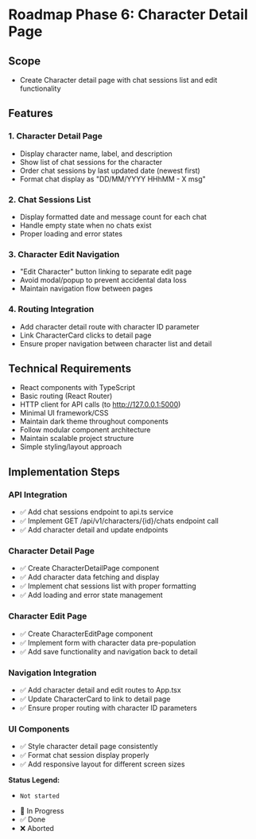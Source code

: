 # Roadmap Phase 6: Character Detail Page

## Scope
- Create Character detail page with chat sessions list and edit functionality

## Features

### 1. Character Detail Page
- Display character name, label, and description
- Show list of chat sessions for the character
- Order chat sessions by last updated date (newest first)
- Format chat display as "DD/MM/YYYY HHhMM - X msg"

### 2. Chat Sessions List
- Display formatted date and message count for each chat
- Handle empty state when no chats exist
- Proper loading and error states

### 3. Character Edit Navigation
- "Edit Character" button linking to separate edit page
- Avoid modal/popup to prevent accidental data loss
- Maintain navigation flow between pages

### 4. Routing Integration
- Add character detail route with character ID parameter
- Link CharacterCard clicks to detail page
- Ensure proper navigation between character list and detail

## Technical Requirements
- React components with TypeScript
- Basic routing (React Router)
- HTTP client for API calls (to http://127.0.0.1:5000)
- Minimal UI framework/CSS
- Maintain dark theme throughout components
- Follow modular component architecture
- Maintain scalable project structure
- Simple styling/layout approach

## Implementation Steps

### API Integration
- ✅ Add chat sessions endpoint to api.ts service
- ✅ Implement GET /api/v1/characters/{id}/chats endpoint call
- ✅ Add character detail and update endpoints

### Character Detail Page
- ✅ Create CharacterDetailPage component
- ✅ Add character data fetching and display
- ✅ Implement chat sessions list with proper formatting
- ✅ Add loading and error state management

### Character Edit Page
- ✅ Create CharacterEditPage component
- ✅ Implement form with character data pre-population
- ✅ Add save functionality and navigation back to detail

### Navigation Integration
- ✅ Add character detail and edit routes to App.tsx
- ✅ Update CharacterCard to link to detail page
- ✅ Ensure proper routing with character ID parameters

### UI Components
- ✅ Style character detail page consistently
- ✅ Format chat session display properly
- ✅ Add responsive layout for different screen sizes

**Status Legend:**
-     Not started
- 🚧 In Progress 
- ✅ Done
- ❌ Aborted